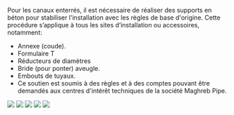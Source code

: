 Pour les canaux enterrés, il est nécessaire de réaliser des supports en béton pour stabiliser l'installation avec les règles de base d'origine.
Cette procédure s’applique à tous les sites d’installation ou accessoires, notamment:
- Annexe (coude).
- Formulaire T
- Réducteurs de diamètres
- Bride (pour ponter) aveugle.
- Embouts de tuyaux.
- Ce soutien est soumis à des règles et à des comptes pouvant être demandés aux centres d'intérêt techniques de la société Maghreb Pipe.

<div text-center>
<img src="/assets/images/installation_support-1.jpg" />
<img src="/assets/images/installation_support-2.jpg" />
<img src="/assets/images/installation_support-3.jpg" />
<img src="/assets/images/installation_support-4.jpg" />
<img src="/assets/images/installation_support-5.jpg" />
</div>